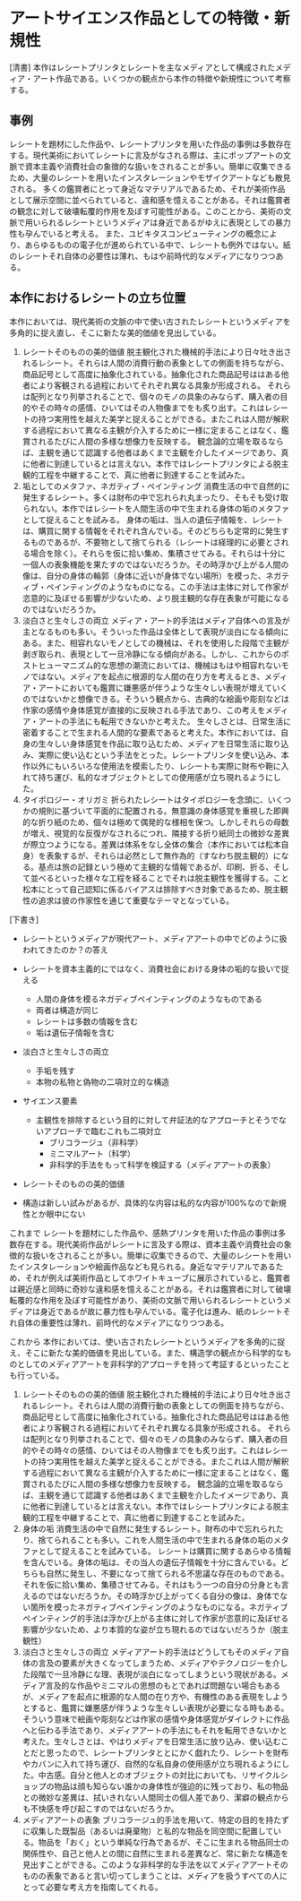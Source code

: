 # アートサイエンス作品としての特徴・新規性

[清書]
本作はレシートプリンタとレシートを主なメディアとして構成されたメディア・アート作品である。いくつかの観点から本作の特徴や新規性について考察する。

## 事例
レシートを題材にした作品や、レシートプリンタを用いた作品の事例は多数存在する。現代美術においてレシートに言及がなされる際は、主にポップアートの文脈で資本主義や消費社会の象徴的な扱いをされることが多い。簡単に収集できるため、大量のレシートを用いたインスタレーションやモザイクアートなども散見される。
多くの鑑賞者にとって身近なマテリアルであるため、それが美術作品として展示空間に並べられていると、違和感を憶えることがある。それは鑑賞者の観念に対して破壊転覆的作用を及ぼす可能性がある。このことから、美術の文脈で用いられるレシートというメディアは身近であるがゆえに表現としての暴力性も孕んでいると考える。
また、ユビキタスコンピューティングの概念により、あらゆるものの電子化が進められている中で、レシートも例外ではない。紙のレシートそれ自体の必要性は薄れ、もはや前時代的なメディアになりつつある。

## 本作におけるレシートの立ち位置
本作においては、現代美術の文脈の中で使い古されたレシートというメディアを多角的に捉え直し、そこに新たな美的価値を見出している。

  1. レシートそのものの美的価値
  脱主観化された機械的手法により日々吐き出されるレシート。それらは人間の消費行動の表象としての側面を持ちながら、商品記号として高度に抽象化されている。抽象化された商品記号ははある他者により客観される過程においてそれぞれ異なる具象が形成される。
  それらは配列となり列挙されることで、個々のモノの具象のみならず、購入者の目的やその時々の感情、ひいてはその人物像までをも炙り出す。これはレシートの持つ実用性を越えた美学と捉えることができる。またこれは人間が解釈する過程において異なる主観が介入するために一様に定まることはなく、鑑賞されるたびに人間の多様な想像力を反映する。
  観念論的立場を取るならば、主観を通じて認識する他者はあくまで主観を介したイメージであり、真に他者に到達しているとは言えない。本作ではレシートプリンタによる脱主観的工程を中継することで、真に他者に到達することを試みた。
  2. 垢としてのメタファ、ネガティブ・ペインティング
  消費生活の中で自然的に発生するレシート。多くは財布の中で忘れられ丸まったり、そもそも受け取られない。本作ではレシートを人間生活の中で生まれる身体の垢のメタファとして捉えることを試みる。
  身体の垢は、当人の遺伝子情報を、レシートは、購買に関する情報をそれぞれ含んでいる。そのどちらも定常的に発生するものであるが、不要物として捨てられる（レシートは経理的に必要とされる場合を除く）。それらを仮に拾い集め、集積させてみる。それらは十分に一個人の表象機能を果たすのではないだろうか。その時浮かび上がる人間の像は、自分の身体の輪郭（身体に近いが身体でない場所）を模った、ネガティブ・ペインティングのようなものになる。この手法は主体に対して作家が恣意的に及ぼせる影響が少ないため、より脱主観的な存在表象が可能になるのではないだろうか。
  3. 淡白さと生々しさの両立
  メディア・アート的手法はメディア自体への言及が主となるものも多い。そういった作品は全体として表現が淡白になる傾向にある。また、相容れないモノとしての機械は、それを使用した段階で主観が剥ぎ取られ、表現として一旦冷静になる傾向がある。しかし、これからのポストヒューマニズム的な思想の潮流においては、機械はもはや相容れないモノではない。メディアを起点に根源的な人間の在り方を考えるとき、メディア・アートにおいても鑑賞に嫌悪感が伴うような生々しい表現が増えていくのではないかと想像できる。そういう観点から、古典的な絵画や彫刻などは作家の感情や身体感覚が直接的に反映される手法であり、この考えをメディア・アートの手法にも転用できないかと考えた。
  生々しさとは、日常生活に密着することで生まれる人間的な要素であると考えた。本作においては、自身の生々しい身体感覚を作品に取り込むため、メディアを日常生活に取り込み、実際に使い込むという手法をとった。レシートプリンタを使い込み、本作以外にもいろいろな使用法を模索したり、レシートも実際に財布や鞄に入れて持ち運び、私的なオブジェクトとしての使用感が立ち現れるようにした。
  4. タイポロジー・オリガミ
  折られたレシートはタイポロジーを念頭に、いくつかの規則に基づいて平面的に配置される。無意識の身体感覚を重視した即興的な折り紙のため、個々は極めて偶発的な様相を保つ。しかしそれらの母数が増え、視覚的な反復がなされるにつれ、隣接する折り紙同士の微妙な差異が際立つようになる。差異は体系をなし全体の集合（本作においては松本自身）を表象するが、それらは必然として無作為的（すなわち脱主観的）になる。基点は旅の記録という極めて主観的な情報であるが、印刷、折る、そして並べるといった様々な工程を経ることでそれは脱主観性を獲得する。こと松本にとって自己認知に係るバイアスは排除すべき対象であるため、脱主観性の追求は彼の作家性を通じて重要なテーマとなっている。


[下書き]
- レシートというメディアが現代アート、メディアアートの中でどのように扱われてきたのか？の答え
- レシートを資本主義的にではなく、消費社会における身体の垢的な扱いで捉える
  - 人間の身体を模るネガディブペインティングのようなものである
  - 両者は構造が同じ
  - レシートは多数の情報を含む
  - 垢は遺伝子情報を含む
- 淡白さと生々しさの両立

  - 手垢を残す
  - 本物の私物と偽物の二項対立的な構造
- サイエンス要素
  - 主観性を排除するという目的に対して弁証法的なアプローチとそうでないアプローチで臨むこれも二項対立
    - ブリコラージュ（非科学）
    - ミニマルアート（科学）
    - 非科学的手法をもって科学を検証する（メディアアートの表象）
- レシートそのものの美的価値
- 構造は新しい試みがあるが、具体的な内容は私的な内容が100%なので新規性とか眼中にない

これまで
レシートを題材にした作品や、感熱プリンタを用いた作品の事例は多数存在する。現代美術作品がレシートに言及する際は、資本主義や消費社会の象徴的な扱いをされることが多い。簡単に収集できるので、大量のレシートを用いたインスタレーションや絵画作品なども見られる。身近なマテリアルであるため、それが例えば美術作品としてホワイトキューブに展示されていると、鑑賞者は親近感と同時に奇妙な違和感を憶えることがある。それは鑑賞者に対して破壊転覆的な作用を及ぼす可能性があり、美術の文脈で用いられるレシートというメディアは身近であるが故に暴力性も孕んでいる。電子化は進み、紙のレシートそれ自体の重要性は薄れ、前時代的なメディアになりつつある。

これから
本作においては、使い古されたレシートというメディアを多角的に捉え、そこに新たな美的価値を見出している。また、構造学の観点から科学的なものとしてのメディアアートを非科学的アプローチを持って考証するといったことも行っている。

1. レシートそのものの美的価値
脱主観化された機械的手法により日々吐き出されるレシート。それらは人間の消費行動の表象としての側面を持ちながら、商品記号として高度に抽象化されている。抽象化された商品記号ははある他者により客観される過程においてそれぞれ異なる具象が形成される。
それらは配列となり列挙されることで、個々のモノの具象のみならず、購入者の目的やその時々の感情、ひいてはその人物像までをも炙り出す。これはレシートの持つ実用性を越えた美学と捉えることができる。またこれは人間が解釈する過程において異なる主観が介入するために一様に定まることはなく、鑑賞されるたびに人間の多様な想像力を反映する。
観念論的立場を取るならば、主観を通じて認識する他者はあくまで主観を介したイメージであり、真に他者に到達しているとは言えない。本作ではレシートプリンタによる脱主観的工程を中継することで、真に他者に到達することを試みた。
2. 身体の垢
消費生活の中で自然に発生するレシート。財布の中で忘れられたり、捨てられることも多い。これを人間生活の中で生まれる身体の垢のメタファとして捉えることを試みている。
レシートは購買に関するあらゆる情報を含んでいる。身体の垢は、その当人の遺伝子情報を十分に含んでいる。どちらも自然に発生し、不要になって捨てられる不思議な存在のものである。それを仮に拾い集め、集積させてみる。それはもう一つの自分の分身とも言えるのではないだろうか。その時浮かび上がってくる自分の像は、身体でない箇所を模ったネガティブペインティングのようなものになる。ネガティブペインティング的手法は浮かび上がる主体に対して作家が恣意的に及ぼせる影響が少ないため、より本質的な姿が立ち現れるのではないだろうか（脱主観性）
3. 淡白さと生々しさの両立
メディアアート的手法はどうしてもそのメディア自体の言及の要素が大きくなってしまうため、メディアやテクノロジーを介した段階で一旦冷静にな理、表現が淡白になってしまうという現状がある。メディア言及的な作品やミニマルの思想のもとであれば問題ない場合もあるが、メディアを起点に根源的な人間の在り方や、有機性のある表現をしようとすると、鑑賞に嫌悪感が伴うような生々しい表現が必要になる時もある。そういう意味で絵画や彫刻などは作家の感情や身体感覚がダイレクトに作品へと伝わる手法であり、メディアアートの手法にもそれを転用できないかと考えた。生々しさとは、やはりメディアを日常生活に放り込み、使い込むことだと思ったので、レシートプリンタととにかく戯れたり、レシートを財布やカバンに入れて持ち運び、自然的な私自身の使用感が立ち現れるようにした。中古感。自分と他人とのオブジェクトの対比においても、リサイクルショップの物品は顔も知らない誰かの身体性が強迫的に残っており、私の物品との微妙な差異は、拭いきれない人間同士の個人差であり、潔癖の観点からも不快感を呼び起こすのではないだろうか。
4. メディアアートの表象
ブリコラージュ的手法を用いて、特定の目的を持たずに収集した既製品（あるいは廃棄物）と私的な物品を同空間に配置している。物品を「おく」という単純な行為であるが、そこに生まれる物品同士の関係性や、自己と他人との間に自然に生まれる差異など、常に新たな構造を見出すことができる。このような非科学的な手法を以てメディアアートそのものの表象であると言い切ってしまうことは、メディアを扱うすべての人にとって必要な考え方を指南してくれる。